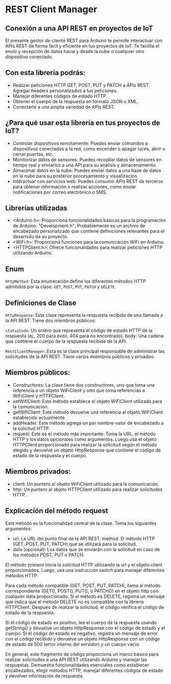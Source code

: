 # REST Client Manager

## Conexión a una API REST en proyectos de IoT
El presente gestor de cliente REST para Arduino te permite interactuar con APIs REST de forma fácil y eficiente en tus proyectos de IoT. Te facilita el envío y recepción de datos hacia y desde la nube o cualquier otro dispositivo conectado.

## Con esta librería podrás:

* Realizar peticiones HTTP GET, POST, PUT y PATCH a APIs REST.
Agregar headers personalizados a tus peticiones.
* Manejar diferentes códigos de estado HTTP.
* Obtener el cuerpo de la respuesta en formato JSON o XML.
* Conectarte a una amplia variedad de APIs REST.

## ¿Para qué usar esta librería en tus proyectos de IoT?

* Controlar dispositivos remotamente: Puedes enviar comandos a dispositivos conectados a la red, como encender o apagar luces, abrir o cerrar puertas, etc.
* Monitorizar datos de sensores: Puedes recopilar datos de sensores en tiempo real y enviarlos a una API para su análisis y almacenamiento.
* Almacenar datos en la nube: Puedes enviar datos a una base de datos en la nube para su posterior procesamiento y visualización.
* Interactuar con servicios web: Puedes consumir APIs REST de terceros para obtener información o realizar acciones, como enviar notificaciones por correo electrónico o SMS.
## Librerías utilizadas

* <Arduino.h>: Proporciona funcionalidades básicas para la programación de Arduino.
"Development.h": Probablemente es un archivo de encabezado personalizado que contiene definiciones relevantes para el desarrollo de su proyecto.
* <WiFi.h>: Proporciona funciones para la comunicación WiFi en Arduino.
* <HTTPClient.h>: Ofrece funcionalidades para realizar peticiones HTTP utilizando Arduino.
## Enum

`HttpMethod`: Esta enumeración define los diferentes métodos HTTP admitidos por la clase: `GET`, `POST`, `PUT`, `PATCH` y `DELETE`.

## Definiciones de Clase

`HttpResponse`: Esta clase representa la respuesta recibida de una llamada a la API REST. Tiene dos miembros públicos:

`statusCode`: Un entero que representa el código de estado HTTP de la respuesta (ej., 200 para éxito, 404 para no encontrado).
body: Una cadena que contiene el cuerpo de la respuesta recibida de la API.

`RestClientManager`: Esta es la clase principal responsable de administrar las solicitudes de la API REST. Tiene varios miembros públicos y privados:

## Miembros públicos:
* Constructores: La clase tiene dos constructores, uno que toma una referencia a un objeto WiFiClient y otro que toma referencias a WiFiClient y HTTPClient.
* setWifiClient: Este método establece el objeto WiFiClient utilizado para la comunicación.
* getWifiClient: Este método devuelve una referencia al objeto WiFiClient establecido actualmente.
* addHeader: Este método agrega un par nombre-valor de encabezado a la solicitud HTTP.
* request: Este es el método más importante. Toma la URL, el método HTTP y los datos opcionales como argumentos. Luego usa el objeto HTTPClient proporcionado para realizar la solicitud según el método elegido y devuelve un objeto HttpResponse que contiene el código de estado de la respuesta y el cuerpo.

## Miembros privados:
* client: Un puntero al objeto WiFiClient utilizado para la comunicación.
* http: Un puntero al objeto HTTPClient utilizado para realizar solicitudes HTTP.

## Explicación del método request

Este método es la funcionalidad central de la clase. Toma los siguientes argumentos:

* url: La URL del punto final de la API REST.
method: El método HTTP (GET, POST, PUT, PATCH) que se utilizará para la solicitud.
* data (opcional): Los datos que se enviarán con la solicitud en caso de los métodos POST, PUT o PATCH.

El método primero inicia la solicitud HTTP utilizando la url y el objeto client proporcionados. Luego, usa una instrucción switch para manejar diferentes métodos HTTP:

Para cada método compatible (GET, POST, PUT, PATCH), llama al método correspondiente (GET(), POST(), PUT(), o PATCH()) en el objeto http con cualquier data proporcionado.
Si el método es DELETE, registra un mensaje que indica que el método DELETE no es compatible con la librería HTTPClient.
Después de realizar la solicitud, el código verifica el código de estado de la respuesta.

Si el código de estado es positivo, lee el cuerpo de la respuesta usando getString() y devuelve un objeto HttpResponse con el código de estado y el cuerpo.
Si el código de estado es negativo, registra un mensaje de error con el código recibido y devuelve un objeto HttpResponse con un código de estado de 500 (error interno del servidor) y un cuerpo vacío.

En general, este fragmento de código proporciona un marco básico para realizar solicitudes a una API REST utilizando Arduino y manejar las respuestas. Demuestra funcionalidades esenciales como establecer encabezados, elegir métodos HTTP, manejar diferentes códigos de estado y devolver información de respuesta.